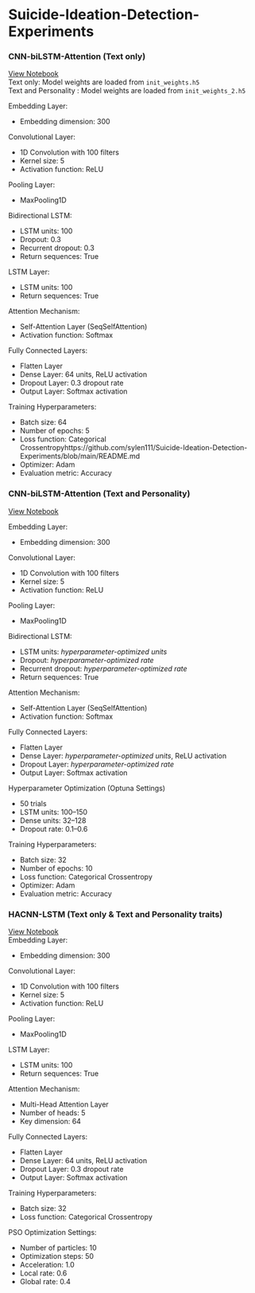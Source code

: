 # Suicide-Ideation-Detection-Experiments

### CNN-biLSTM-Attention (Text only) 
[View Notebook](Attention_experiment_same_weights.ipynb)  
Text only: Model weights are loaded from `init_weights.h5`  
Text and Personality : Model weights are loaded from `init_weights_2.h5`

Embedding Layer:
  - Embedding dimension: 300

Convolutional Layer:
  - 1D Convolution with 100 filters
  - Kernel size: 5
  - Activation function: ReLU

Pooling Layer:
  - MaxPooling1D

Bidirectional LSTM:
  - LSTM units: 100
  - Dropout: 0.3
  - Recurrent dropout: 0.3
  - Return sequences: True

LSTM Layer:
  - LSTM units: 100
  - Return sequences: True

Attention Mechanism:
  - Self-Attention Layer (SeqSelfAttention)
  - Activation function: Softmax

Fully Connected Layers:
  - Flatten Layer
  - Dense Layer: 64 units, ReLU activation
  - Dropout Layer: 0.3 dropout rate
  - Output Layer: Softmax activation

Training Hyperparameters:
  - Batch size: 64
  - Number of epochs: 5
  - Loss function: Categorical Crossentropyhttps://github.com/sylen111/Suicide-Ideation-Detection-Experiments/blob/main/README.md
  - Optimizer: Adam
  - Evaluation metric: Accuracy

### CNN-biLSTM-Attention (Text and Personality) 
[View Notebook](Attention_experiment_same_weights.ipynb)  

Embedding Layer:
  - Embedding dimension: 300

Convolutional Layer:
  - 1D Convolution with 100 filters
  - Kernel size: 5
  - Activation function: ReLU

Pooling Layer:
  - MaxPooling1D

Bidirectional LSTM:
  - LSTM units: *hyperparameter-optimized units*
  - Dropout: *hyperparameter-optimized rate*
  - Recurrent dropout: *hyperparameter-optimized rate*
  - Return sequences: True

Attention Mechanism:
  - Self-Attention Layer (SeqSelfAttention)
  - Activation function: Softmax

Fully Connected Layers:
  - Flatten Layer
  - Dense Layer: *hyperparameter-optimized units*, ReLU activation
  - Dropout Layer: *hyperparameter-optimized rate*
  - Output Layer: Softmax activation
    
Hyperparameter Optimization (Optuna Settings)
- 50 trials
- LSTM units: 100–150
- Dense units: 32–128
- Dropout rate: 0.1–0.6

Training Hyperparameters:
  - Batch size: 32
  - Number of epochs: 10
  - Loss function: Categorical Crossentropy
  - Optimizer: Adam
  - Evaluation metric: Accuracy


### HACNN-LSTM (Text only & Text and Personality traits)
[View Notebook](HACNN-LSTM.ipynb)  
Embedding Layer:
- Embedding dimension: 300

Convolutional Layer:
- 1D Convolution with 100 filters
- Kernel size: 5
- Activation function: ReLU

Pooling Layer:
- MaxPooling1D

LSTM Layer:
- LSTM units: 100
- Return sequences: True

Attention Mechanism:
- Multi-Head Attention Layer
- Number of heads: 5
- Key dimension: 64

Fully Connected Layers:
- Flatten Layer
- Dense Layer: 64 units, ReLU activation
- Dropout Layer: 0.3 dropout rate
- Output Layer: Softmax activation 

Training Hyperparameters:
- Batch size: 32
- Loss function: Categorical Crossentropy

PSO Optimization Settings:
- Number of particles: 10
- Optimization steps: 50
- Acceleration: 1.0
- Local rate: 0.6
- Global rate: 0.4
